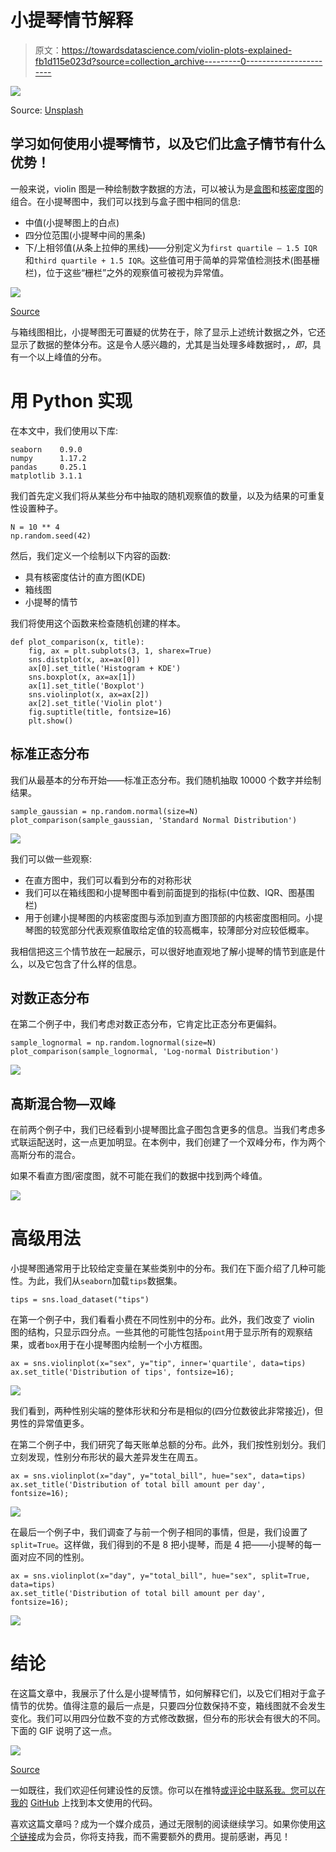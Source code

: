 # 小提琴情节解释

> 原文：<https://towardsdatascience.com/violin-plots-explained-fb1d115e023d?source=collection_archive---------0----------------------->

![](img/8b1e711813bb4d7576abdc659f8144de.png)

Source: [Unsplash](https://unsplash.com/photos/OgqntOgPUP4)

## 学习如何使用小提琴情节，以及它们比盒子情节有什么优势！

一般来说，violin 图是一种绘制数字数据的方法，可以被认为是[盒图](https://en.wikipedia.org/wiki/Box_plot)和[核密度图](https://en.wikipedia.org/wiki/Kernel_density_estimation)的组合。在小提琴图中，我们可以找到与盒子图中相同的信息:

*   中值(小提琴图上的白点)
*   四分位范围(小提琴中间的黑条)
*   下/上相邻值(从条上拉伸的黑线)——分别定义为`first quartile — 1.5 IQR`和`third quartile + 1.5 IQR`。这些值可用于简单的异常值检测技术(图基栅栏)，位于这些“栅栏”之外的观察值可被视为异常值。

![](img/ebddccd1b0d849a2325b03c0e745d9ab.png)

[Source](https://medium.com/@shobhitsrivastava18th/boxplot-v-s-violinplot-93a1d9f3a831)

与箱线图相比，小提琴图无可置疑的优势在于，除了显示上述统计数据之外，它还显示了数据的整体分布。这是令人感兴趣的，尤其是当处理多峰数据时，*，即*，具有一个以上峰值的分布。

# 用 Python 实现

在本文中，我们使用以下库:

```
seaborn    0.9.0
numpy      1.17.2
pandas     0.25.1
matplotlib 3.1.1
```

我们首先定义我们将从某些分布中抽取的随机观察值的数量，以及为结果的可重复性设置种子。

```
N = 10 ** 4
np.random.seed(42)
```

然后，我们定义一个绘制以下内容的函数:

*   具有核密度估计的直方图(KDE)
*   箱线图
*   小提琴的情节

我们将使用这个函数来检查随机创建的样本。

```
def plot_comparison(x, title):
    fig, ax = plt.subplots(3, 1, sharex=True)
    sns.distplot(x, ax=ax[0])
    ax[0].set_title('Histogram + KDE')
    sns.boxplot(x, ax=ax[1])
    ax[1].set_title('Boxplot')
    sns.violinplot(x, ax=ax[2])
    ax[2].set_title('Violin plot')
    fig.suptitle(title, fontsize=16)
    plt.show()
```

## 标准正态分布

我们从最基本的分布开始——标准正态分布。我们随机抽取 10000 个数字并绘制结果。

```
sample_gaussian = np.random.normal(size=N)
plot_comparison(sample_gaussian, 'Standard Normal Distribution')
```

![](img/f52a66e2b95f886a14405f52a8f14060.png)

我们可以做一些观察:

*   在直方图中，我们可以看到分布的对称形状
*   我们可以在箱线图和小提琴图中看到前面提到的指标(中位数、IQR、图基围栏)
*   用于创建小提琴图的内核密度图与添加到直方图顶部的内核密度图相同。小提琴图的较宽部分代表观察值取给定值的较高概率，较薄部分对应较低概率。

我相信把这三个情节放在一起展示，可以很好地直观地了解小提琴的情节到底是什么，以及它包含了什么样的信息。

## 对数正态分布

在第二个例子中，我们考虑对数正态分布，它肯定比正态分布更偏斜。

```
sample_lognormal = np.random.lognormal(size=N)
plot_comparison(sample_lognormal, 'Log-normal Distribution')
```

![](img/e7819f1c504346159c463bd67fff9826.png)

## 高斯混合物—双峰

在前两个例子中，我们已经看到小提琴图比盒子图包含更多的信息。当我们考虑多式联运配送时，这一点更加明显。在本例中，我们创建了一个双峰分布，作为两个高斯分布的混合。

如果不看直方图/密度图，就不可能在我们的数据中找到两个峰值。

![](img/5586b60910b23f4d9168d161287e35d7.png)

# 高级用法

小提琴图通常用于比较给定变量在某些类别中的分布。我们在下面介绍了几种可能性。为此，我们从`seaborn`加载`tips`数据集。

```
tips = sns.load_dataset("tips")
```

在第一个例子中，我们看看小费在不同性别中的分布。此外，我们改变了 violin 图的结构，只显示四分点。一些其他的可能性包括`point`用于显示所有的观察结果，或者`box`用于在小提琴图内绘制一个小方框图。

```
ax = sns.violinplot(x="sex", y="tip", inner='quartile', data=tips)
ax.set_title('Distribution of tips', fontsize=16);
```

![](img/662d328e3f3e5988048508fc24a0252b.png)

我们看到，两种性别尖端的整体形状和分布是相似的(四分位数彼此非常接近)，但男性的异常值更多。

在第二个例子中，我们研究了每天账单总额的分布。此外，我们按性别划分。我们立刻发现，性别分布形状的最大差异发生在周五。

```
ax = sns.violinplot(x="day", y="total_bill", hue="sex", data=tips)
ax.set_title('Distribution of total bill amount per day', fontsize=16);
```

![](img/52d44cf4ebdd83de382348ca7bf48dee.png)

在最后一个例子中，我们调查了与前一个例子相同的事情，但是，我们设置了`split=True`。这样做，我们得到的不是 8 把小提琴，而是 4 把——小提琴的每一面对应不同的性别。

```
ax = sns.violinplot(x="day", y="total_bill", hue="sex", split=True, data=tips)
ax.set_title('Distribution of total bill amount per day', fontsize=16);
```

![](img/78191e26c11c1ff4257a8b8261e97797.png)

# 结论

在这篇文章中，我展示了什么是小提琴情节，如何解释它们，以及它们相对于盒子情节的优势。值得注意的最后一点是，只要四分位数保持不变，箱线图就不会发生变化。我们可以用四分位数不变的方式修改数据，但分布的形状会有很大的不同。下面的 GIF 说明了这一点。

![](img/3392b3dbad80778086721007fb633ad3.png)

[Source](https://www.autodeskresearch.com/publications/samestats)

一如既往，我们欢迎任何建设性的反馈。你可以在推特[或评论中联系我。您可以在我的](https://twitter.com/erykml1) [GitHub](https://github.com/erykml/medium_articles/blob/master/Statistics/violin_plots.ipynb) 上找到本文使用的代码。

喜欢这篇文章吗？成为一个媒介成员，通过无限制的阅读继续学习。如果你使用[这个链接](https://eryk-lewinson.medium.com/membership)成为会员，你将支持我，而不需要额外的费用。提前感谢，再见！